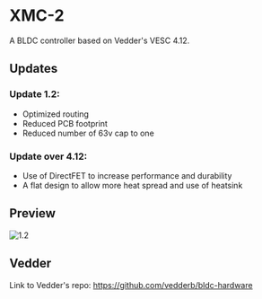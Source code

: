XMC-2
=====
A BLDC controller based on Vedder's VESC 4.12.

## Updates
### Update 1.2:
<ul>
<li>Optimized routing
<li>Reduced PCB footprint
<li>Reduced number of 63v cap to one
</ul>

### Update over 4.12:
<ul>
<li>Use of DirectFET to increase performance and durability
<li>A flat design to allow more heat spread and use of heatsink
</ul>

## Preview
![1.2](https://i.imgur.com/d3EyTTK.png)


## Vedder

Link to Vedder's repo: https://github.com/vedderb/bldc-hardware
